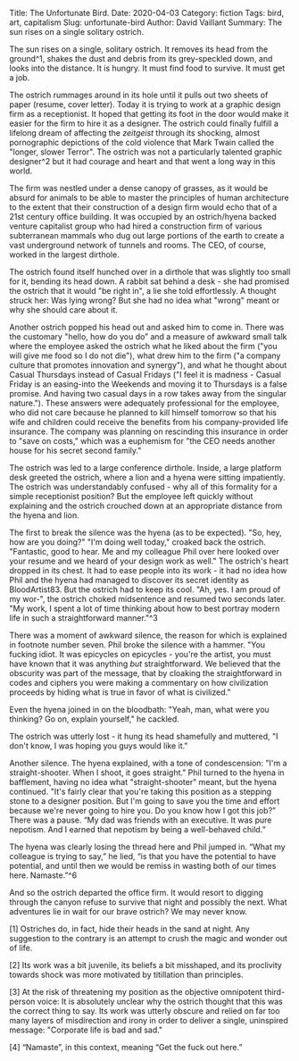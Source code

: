 ﻿Title: The Unfortunate Bird.
Date: 2020-04-03
Category: fiction
Tags: bird, art, capitalism
Slug: unfortunate-bird
Author: David Vaillant
Summary: The sun rises on a single solitary ostrich.

The sun rises on a single, solitary ostrich. It removes its head from the ground^1, shakes the dust and debris from its grey-speckled down, and looks into the distance. It is hungry. It must find food to survive. It must get a job.

The ostrich rummages around in its hole until it pulls out two sheets of paper (resume, cover letter). Today it is trying to work at a graphic design firm as a receptionist. It hoped that getting its foot in the door would make it easier for the firm to hire it as a designer. The ostrich could finally fulfill a lifelong dream of affecting the *zeitgeist* through its shocking, almost pornographic depictions of the cold violence that Mark Twain called the "longer, slower Terror". The ostrich was not a particularly talented graphic designer^2 but it had courage and heart and that went a long way in this world.

The firm was nestled under a dense canopy of grasses, as it would be absurd for animals to be able to master the principles of human architecture to the extent that their construction of a design firm would echo that of a 21st century office building. It was occupied by an ostrich/hyena backed venture capitalist group who had hired a construction firm of various subterranean mammals who dug out large portions of the earth to create a vast underground network of tunnels and rooms. The CEO, of course, worked in the largest dirthole.

The ostrich found itself hunched over in a dirthole that was slightly too small for it, bending its head down. A rabbit sat behind a desk - she had promised the ostrich that it would "be right in", a lie she told effortlessly. A thought struck her: Was lying wrong? But she had no idea what "wrong" meant or why she should care about it.

Another ostrich popped his head out and asked him to come in. There was the customary "hello, how do you do” and a measure of awkward small talk where the employee asked the ostrich what he liked about the firm ("you will give me food so I do not die"), what drew him to the firm ("a company culture that promotes innovation and synergy"), and what he thought about Casual Thursdays instead of Casual Fridays ("I feel it is madness - Casual Friday is an easing-into the Weekends and moving it to Thursdays is a false promise. And having two casual days in a row takes away from the singular nature."). These answers were adequately professional for the employee, who did not care because he planned to kill himself tomorrow so that his wife and children could receive the benefits from his company-provided life insurance. The company was planning on rescinding this insurance in order to "save on costs," which was a euphemism for "the CEO needs another house for his secret second family."

The ostrich was led to a large conference dirthole. Inside, a large platform desk greeted the ostrich, where a lion and a hyena were sitting impatiently. The ostrich was understandably confused - why all of this formality for a simple receptionist position? But the employee left quickly without explaining and the ostrich crouched down at an appropriate distance from the hyena and lion.

The first to break the silence was the hyena (as to be expected). "So, hey, how are you doing?"
"I'm doing well today," croaked back the ostrich.
"Fantastic, good to hear. Me and my colleague Phil over here looked over your resume and we heard of your design work as well." The ostrich's heart dropped in its chest. It had to ease people into its work - it had no idea how Phil and the hyena had managed to discover its secret identity as BloodArtist83. But the ostrich had to keep its cool.
"Ah, yes. I am proud of my wor-", the ostrich choked midsentence and resumed two seconds later. "My work, I spent a lot of time thinking about how to best portray modern life in such a straightforward manner."^3

There was a moment of awkward silence, the reason for which is explained in footnote number seven. Phil broke the silence with a hammer.
"You fucking idiot. It was epicycles on epicycles - you're the artist, you must have known that it was anything *but* straightforward. We believed that the obscurity was part of the message, that by cloaking the straightforward in codes and ciphers you were making a commentary on how civilization proceeds by hiding what is true in favor of what is civilized."

Even the hyena joined in on the bloodbath: "Yeah, man, what were you thinking? Go on, explain yourself," he cackled.

The ostrich was utterly lost - it hung its head shamefully and muttered, "I don't know, I was hoping you guys would like it."

Another silence. The hyena explained, with a tone of condescension: "I'm a straight-shooter. When I shoot, it goes straight." Phil turned to the hyena in bafflement, having no idea what "straight-shooter" meant, but the hyena continued. "It's fairly clear that you're taking this position as a stepping stone to a designer position. But I'm going to save you the time and effort because we're never going to hire you. Do you know how I got this job?” There was a pause. “My dad was friends with an executive. It was pure nepotism. And I earned that nepotism by being a well-behaved child.”

The hyena was clearly losing the thread here and Phil jumped in. “What my colleague is trying to say,” he lied, “is that you have the potential to have potential, and until then we would be remiss in wasting both of our times here. Namaste.”^6 

And so the ostrich departed the office firm. It would resort to digging through the  canyon refuse to survive that night and possibly the next. What adventures lie in wait for our brave ostrich? We may never know.		

[1] Ostriches do, in fact, hide their heads in the sand at night. Any suggestion to the contrary is an attempt to crush the magic and wonder out of life.

[2] Its work was a bit juvenile, its beliefs a bit misshaped, and its proclivity towards shock was more motivated by titillation than principles.

[3] At the risk of threatening my position as the objective omnipotent third-person voice: It is absolutely unclear why the ostrich thought that this was the correct thing to say. Its work was utterly obscure and relied on far too many layers of misdirection and irony in order to deliver a single, uninspired message: "Corporate life is bad and sad." 

[4] “Namaste”, in this context, meaning “Get the fuck out here.”
